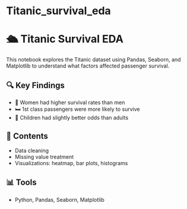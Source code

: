 # Titanic_survival_eda
# 🛳️ Titanic Survival EDA

This notebook explores the Titanic dataset using Pandas, Seaborn, and Matplotlib to understand what factors affected passenger survival.

## 🔍 Key Findings
- 👩 Women had higher survival rates than men
- 🛏️ 1st class passengers were more likely to survive
- 👶 Children had slightly better odds than adults

## 📁 Contents
- Data cleaning
- Missing value treatment
- Visualizations: heatmap, bar plots, histograms

## 📊 Tools
- Python, Pandas, Seaborn, Matplotlib



